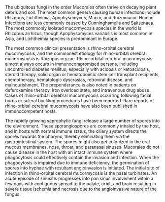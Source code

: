 The ubiquitous fungi in the order Mucorales often thrive on decaying plant debris and soil. The most common genera causing human infections include Rhizopus, Lichtheimia, Apophysomyces, Mucor, and Rhizomucor. Human infections are less commonly caused by Cunninghamella and Saksenaea. The most commonly isolated mucormycosis species in the world is Rhizopus arrhizus, though Apophysomyces variabilis is most common in Asia, and Lichtheimia species is predominant in Europe.

The most common clinical presentation is rhino-orbital cerebral mucormycosis, and the commonest etiology for rhino-orbital cerebral mucormycosis is Rhizopus oryzae. Rhino-orbital cerebral mucormycosis almost always occurs in immunocompromised persons, including uncontrolled diabetes mellitus, especially with acidosis or ketoacidosis, steroid therapy, solid organ or hematopoietic stem cell transplant recipients, chemotherapy, hematologic dyscrasias, retroviral disease, and malnourishment. The preponderance is also noted in patients on deferoxamine therapy, iron overload state, and intravenous drug abuse. Cases of rhino-orbital cerebral mucormycosis occurring following facial burns or scleral buckling procedures have been reported. Rare reports of rhino-orbital cerebral mucormycosis have also been published in immunocompetent hosts.

The rapidly growing saprophytic fungi release a large number of spores into the environment. These sporangiospores are commonly inhaled by the host, and in hosts with normal immune status, the ciliary system directs the spores towards the pharynx, thereby eliminating them via the gastrointestinal system. The spores might also get colonized in the oral mucous membranes, nose, throat, and paranasal sinuses. Mucorales do not cause disease in the host with an intact immune system where phagocytosis could effectively contain the invasion and infection. When the phagocytosis is impaired due to immune deficiency, the germination of spores into hyphae with resultant angioinvasion is initiated. The initial site of infection in rhino-orbital cerebral mucormycosis is the nasal turbinates. An acute episode of sinusitis progresses into pan sinus involvement within a few days with contiguous spread to the palate, orbit, and brain resulting in severe tissue ischemia and necrosis due to the angioinvasive nature of the fungus.